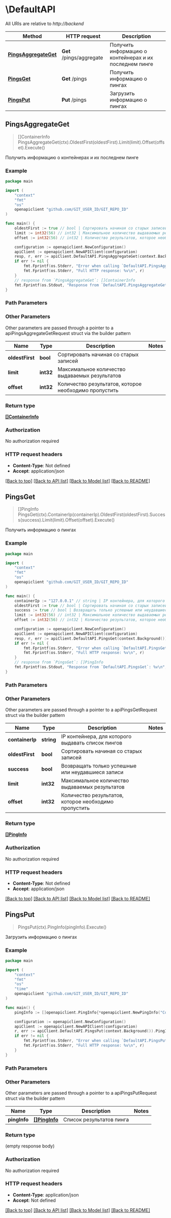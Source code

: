 # \DefaultAPI

All URIs are relative to *http://backend*

Method | HTTP request | Description
------------- | ------------- | -------------
[**PingsAggregateGet**](DefaultAPI.md#PingsAggregateGet) | **Get** /pings/aggregate | Получить информацию о контейнерах и их последнем пинге
[**PingsGet**](DefaultAPI.md#PingsGet) | **Get** /pings | Получить информацию о пингах
[**PingsPut**](DefaultAPI.md#PingsPut) | **Put** /pings | Загрузить информацию о пингах



## PingsAggregateGet

> []ContainerInfo PingsAggregateGet(ctx).OldestFirst(oldestFirst).Limit(limit).Offset(offset).Execute()

Получить информацию о контейнерах и их последнем пинге

### Example

```go
package main

import (
	"context"
	"fmt"
	"os"
	openapiclient "github.com/GIT_USER_ID/GIT_REPO_ID"
)

func main() {
	oldestFirst := true // bool | Сортировать начиная со старых записей (optional)
	limit := int32(56) // int32 | Максимальное количество выдаваемых результатов (optional)
	offset := int32(56) // int32 | Количество результатов, которое необходимо пропустить (optional)

	configuration := openapiclient.NewConfiguration()
	apiClient := openapiclient.NewAPIClient(configuration)
	resp, r, err := apiClient.DefaultAPI.PingsAggregateGet(context.Background()).OldestFirst(oldestFirst).Limit(limit).Offset(offset).Execute()
	if err != nil {
		fmt.Fprintf(os.Stderr, "Error when calling `DefaultAPI.PingsAggregateGet``: %v\n", err)
		fmt.Fprintf(os.Stderr, "Full HTTP response: %v\n", r)
	}
	// response from `PingsAggregateGet`: []ContainerInfo
	fmt.Fprintf(os.Stdout, "Response from `DefaultAPI.PingsAggregateGet`: %v\n", resp)
}
```

### Path Parameters



### Other Parameters

Other parameters are passed through a pointer to a apiPingsAggregateGetRequest struct via the builder pattern


Name | Type | Description  | Notes
------------- | ------------- | ------------- | -------------
 **oldestFirst** | **bool** | Сортировать начиная со старых записей | 
 **limit** | **int32** | Максимальное количество выдаваемых результатов | 
 **offset** | **int32** | Количество результатов, которое необходимо пропустить | 

### Return type

[**[]ContainerInfo**](ContainerInfo.md)

### Authorization

No authorization required

### HTTP request headers

- **Content-Type**: Not defined
- **Accept**: application/json

[[Back to top]](#) [[Back to API list]](../README.md#documentation-for-api-endpoints)
[[Back to Model list]](../README.md#documentation-for-models)
[[Back to README]](../README.md)


## PingsGet

> []PingInfo PingsGet(ctx).ContainerIp(containerIp).OldestFirst(oldestFirst).Success(success).Limit(limit).Offset(offset).Execute()

Получить информацию о пингах

### Example

```go
package main

import (
	"context"
	"fmt"
	"os"
	openapiclient "github.com/GIT_USER_ID/GIT_REPO_ID"
)

func main() {
	containerIp := "127.0.0.1" // string | IP контейнера, для которого выдавать список пингов (optional)
	oldestFirst := true // bool | Сортировать начиная со старых записей (optional)
	success := true // bool | Возвращать только успешные или неудавшиеся записи (optional)
	limit := int32(56) // int32 | Максимальное количество выдаваемых результатов (optional)
	offset := int32(56) // int32 | Количество результатов, которое необходимо пропустить (optional)

	configuration := openapiclient.NewConfiguration()
	apiClient := openapiclient.NewAPIClient(configuration)
	resp, r, err := apiClient.DefaultAPI.PingsGet(context.Background()).ContainerIp(containerIp).OldestFirst(oldestFirst).Success(success).Limit(limit).Offset(offset).Execute()
	if err != nil {
		fmt.Fprintf(os.Stderr, "Error when calling `DefaultAPI.PingsGet``: %v\n", err)
		fmt.Fprintf(os.Stderr, "Full HTTP response: %v\n", r)
	}
	// response from `PingsGet`: []PingInfo
	fmt.Fprintf(os.Stdout, "Response from `DefaultAPI.PingsGet`: %v\n", resp)
}
```

### Path Parameters



### Other Parameters

Other parameters are passed through a pointer to a apiPingsGetRequest struct via the builder pattern


Name | Type | Description  | Notes
------------- | ------------- | ------------- | -------------
 **containerIp** | **string** | IP контейнера, для которого выдавать список пингов | 
 **oldestFirst** | **bool** | Сортировать начиная со старых записей | 
 **success** | **bool** | Возвращать только успешные или неудавшиеся записи | 
 **limit** | **int32** | Максимальное количество выдаваемых результатов | 
 **offset** | **int32** | Количество результатов, которое необходимо пропустить | 

### Return type

[**[]PingInfo**](PingInfo.md)

### Authorization

No authorization required

### HTTP request headers

- **Content-Type**: Not defined
- **Accept**: application/json

[[Back to top]](#) [[Back to API list]](../README.md#documentation-for-api-endpoints)
[[Back to Model list]](../README.md#documentation-for-models)
[[Back to README]](../README.md)


## PingsPut

> PingsPut(ctx).PingInfo(pingInfo).Execute()

Загрузить информацию о пингах

### Example

```go
package main

import (
	"context"
	"fmt"
	"os"
    "time"
	openapiclient "github.com/GIT_USER_ID/GIT_REPO_ID"
)

func main() {
	pingInfo := []openapiclient.PingInfo{*openapiclient.NewPingInfo("ContainerIp_example", time.Now(), false)} // []PingInfo | Список результатов пинга

	configuration := openapiclient.NewConfiguration()
	apiClient := openapiclient.NewAPIClient(configuration)
	r, err := apiClient.DefaultAPI.PingsPut(context.Background()).PingInfo(pingInfo).Execute()
	if err != nil {
		fmt.Fprintf(os.Stderr, "Error when calling `DefaultAPI.PingsPut``: %v\n", err)
		fmt.Fprintf(os.Stderr, "Full HTTP response: %v\n", r)
	}
}
```

### Path Parameters



### Other Parameters

Other parameters are passed through a pointer to a apiPingsPutRequest struct via the builder pattern


Name | Type | Description  | Notes
------------- | ------------- | ------------- | -------------
 **pingInfo** | [**[]PingInfo**](PingInfo.md) | Список результатов пинга | 

### Return type

 (empty response body)

### Authorization

No authorization required

### HTTP request headers

- **Content-Type**: application/json
- **Accept**: Not defined

[[Back to top]](#) [[Back to API list]](../README.md#documentation-for-api-endpoints)
[[Back to Model list]](../README.md#documentation-for-models)
[[Back to README]](../README.md)

